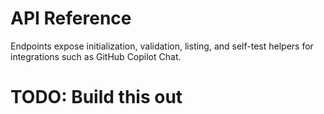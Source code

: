 # API Reference

Endpoints expose initialization, validation, listing, and self-test helpers for
integrations such as GitHub Copilot Chat.

# TODO: Build this out
